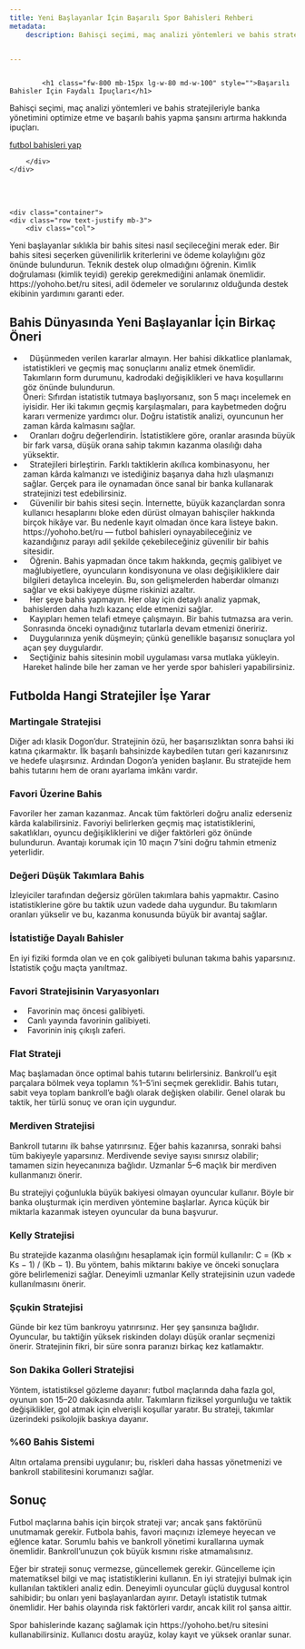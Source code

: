 ```yaml
---
title: Yeni Başlayanlar İçin Başarılı Spor Bahisleri Rehberi
metadata:
    description: Bahisçi seçimi, maç analizi yöntemleri ve bahis stratejileriyle banka yönetimini optimize etme ve başarılı bahis yapma şansını artırma hakkında ipuçları.


---
```


<section class="cover-background pb-0" style="background-image: url('{{ media['user://themes/quark/jpg/bg-1.jpg'].url()|raw }}');">

<div class="container"> 
    <div class="row justify-content-center align-items-xl-center align-items-center lg-mb-5 sm-mb-0">
        <div class="col-lg-5 col-md-12 md-mb-50px position-relative" >          
            <img alt="" src="{{ url('theme://png/dev1.png') }}" />                          
        </div>
        <div class="col-xl-6 col-lg-7 col-md-12 offset-xl-1">
 		
            <h1 class="fw-800 mb-15px lg-w-80 md-w-100" style="">Başarılı Bahisler İçin Faydalı İpuçları</h1>   
<p>Bahisçi seçimi, maç analizi yöntemleri ve bahis stratejileriyle banka yönetimini optimize etme ve başarılı bahis yapma şansını artırma hakkında ipuçları.</p> 	
						  <div class="header-button">
                    <a href="https://yohoho.bet/betsonyour/line/football" class="btn btn-small btn-base-color btn-rounded btn-box-shadow btn-switch-text">
                        <span>
                            <span class="btn-double-text" data-text="şimdi!">futbol bahisleri yap</span>
                        </span>
                    </a>
                </div>
			 
        </div>
    </div>
</div>

<br/><br/>

    <div class="container">
    <div class="row text-justify mb-3">
        <div class="col">
<p>Yeni başlayanlar sıklıkla bir bahis sitesi nasıl seçileceğini merak eder. Bir bahis sitesi seçerken güvenilirlik kriterlerini ve ödeme kolaylığını göz önünde bulundurun. Teknik destek olup olmadığını öğrenin. Kimlik doğrulaması (kimlik teyidi) gerekip gerekmediğini anlamak önemlidir. https://yohoho.bet/ru sitesi, adil ödemeler ve sorularınız olduğunda destek ekibinin yardımını garanti eder.</p>
  <h2>Bahis Dünyasında Yeni Başlayanlar İçin Birkaç Öneri</h2>
  <ul>
    <li><i class="fa-solid fa-check fs-14 text-base-color"></i>&nbsp;&nbsp;
      Düşünmeden verilen kararlar almayın. Her bahisi dikkatlice planlamak, istatistikleri ve geçmiş maç sonuçlarını analiz etmek önemlidir. Takımların form durumunu, kadrodaki değişiklikleri ve hava koşullarını göz önünde bulundurun.<br>
      Öneri: Sıfırdan istatistik tutmaya başlıyorsanız, son 5 maçı incelemek en iyisidir. Her iki takımın geçmiş karşılaşmaları, para kaybetmeden doğru kararı vermenize yardımcı olur. Doğru istatistik analizi, oyuncunun her zaman kârda kalmasını sağlar.
    </li>
    <li><i class="fa-solid fa-check fs-14 text-base-color"></i>&nbsp;&nbsp;
      Oranları doğru değerlendirin. İstatistiklere göre, oranlar arasında büyük bir fark varsa, düşük orana sahip takımın kazanma olasılığı daha yüksektir.
    </li>
    <li><i class="fa-solid fa-check fs-14 text-base-color"></i>&nbsp;&nbsp;
      Stratejileri birleştirin. Farklı taktiklerin akıllıca kombinasyonu, her zaman kârda kalmanızı ve istediğiniz başarıya daha hızlı ulaşmanızı sağlar. Gerçek para ile oynamadan önce sanal bir banka kullanarak stratejinizi test edebilirsiniz.
    </li>
    <li><i class="fa-solid fa-check fs-14 text-base-color"></i>&nbsp;&nbsp;
      Güvenilir bir bahis sitesi seçin. İnternette, büyük kazançlardan sonra kullanıcı hesaplarını bloke eden dürüst olmayan bahisçiler hakkında birçok hikâye var. Bu nedenle kayıt olmadan önce kara listeye bakın. https://yohoho.bet/ru — futbol bahisleri oynayabileceğiniz ve kazandığınız parayı adil şekilde çekebileceğiniz güvenilir bir bahis sitesidir.
    </li>
    <li><i class="fa-solid fa-check fs-14 text-base-color"></i>&nbsp;&nbsp;
      Öğrenin. Bahis yapmadan önce takım hakkında, geçmiş galibiyet ve mağlubiyetlere, oyuncuların kondisyonuna ve olası değişikliklere dair bilgileri detaylıca inceleyin. Bu, son gelişmelerden haberdar olmanızı sağlar ve eksi bakiyeye düşme riskinizi azaltır.
    </li>
    <li><i class="fa-solid fa-check fs-14 text-base-color"></i>&nbsp;&nbsp;
      Her şeye bahis yapmayın. Her olay için detaylı analiz yapmak, bahislerden daha hızlı kazanç elde etmenizi sağlar.
    </li>
    <li><i class="fa-solid fa-check fs-14 text-base-color"></i>&nbsp;&nbsp;
      Kayıpları hemen telafi etmeye çalışmayın. Bir bahis tutmazsa ara verin. Sonrasında önceki oynadığınız tutarlarla devam etmenizi öneririz.
    </li>
    <li><i class="fa-solid fa-check fs-14 text-base-color"></i>&nbsp;&nbsp;
      Duygularınıza yenik düşmeyin; çünkü genellikle başarısız sonuçlara yol açan şey duygulardır.
    </li>
    <li><i class="fa-solid fa-check fs-14 text-base-color"></i>&nbsp;&nbsp;
     Seçtiğiniz bahis sitesinin mobil uygulaması varsa mutlaka yükleyin. Hareket halinde bile her zaman ve her yerde spor bahisleri yapabilirsiniz.
    </li>
  </ul>
  <h2>Futbolda Hangi Stratejiler İşe Yarar</h2>
  <h3>Martingale Stratejisi</h3>
  <p>Diğer adı klasik Dogon’dur. Stratejinin özü, her başarısızlıktan sonra bahsi iki katına çıkarmaktır. İlk başarılı bahsinizde kaybedilen tutarı geri kazanırsınız ve hedefe ulaşırsınız. Ardından Dogon’a yeniden başlanır. Bu stratejide hem bahis tutarını hem de oranı ayarlama imkânı vardır.</p>
  <h3>Favori Üzerine Bahis</h3>
  <p>Favoriler her zaman kazanmaz. Ancak tüm faktörleri doğru analiz ederseniz kârda kalabilirsiniz. Favoriyi belirlerken geçmiş maç istatistiklerini, sakatlıkları, oyuncu değişikliklerini ve diğer faktörleri göz önünde bulundurun. Avantajı korumak için 10 maçın 7’sini doğru tahmin etmeniz yeterlidir.</p>
  <h3>Değeri Düşük Takımlara Bahis</h3>
  <p>İzleyiciler tarafından değersiz görülen takımlara bahis yapmaktır. Casino istatistiklerine göre bu taktik uzun vadede daha uygundur. Bu takımların oranları yükselir ve bu, kazanma konusunda büyük bir avantaj sağlar.</p>
  <h3>İstatistiğe Dayalı Bahisler</h3>
  <p>En iyi fiziki formda olan ve en çok galibiyeti bulunan takıma bahis yaparsınız. İstatistik çoğu maçta yanıltmaz.</p>
  <h3>Favori Stratejisinin Varyasyonları</h3>
  <ul>
    <li><i class="fa-solid fa-check fs-14 text-base-color"></i>&nbsp;&nbsp;Favorinin maç öncesi galibiyeti.</li>
    <li><i class="fa-solid fa-check fs-14 text-base-color"></i>&nbsp;&nbsp;Canlı yayında favorinin galibiyeti.</li>
    <li><i class="fa-solid fa-check fs-14 text-base-color"></i>&nbsp;&nbsp;Favorinin iniş çıkışlı zaferi.</li>
  </ul>
  <h3>Flat Strateji</h3>
  <p>Maç başlamadan önce optimal bahis tutarını belirlersiniz. Bankroll’u eşit parçalara bölmek veya toplamın %1–5’ini seçmek gereklidir. Bahis tutarı, sabit veya toplam bankroll’e bağlı olarak değişken olabilir. Genel olarak bu taktik, her türlü sonuç ve oran için uygundur.</p>
  <h3>Merdiven Stratejisi</h3>
  <p>Bankroll tutarını ilk bahse yatırırsınız. Eğer bahis kazanırsa, sonraki bahsi tüm bakiyeyle yaparsınız. Merdivende seviye sayısı sınırsız olabilir; tamamen sizin heyecanınıza bağlıdır. Uzmanlar 5–6 maçlık bir merdiven kullanmanızı önerir.</p>
  <p>Bu stratejiyi çoğunlukla büyük bakiyesi olmayan oyuncular kullanır. Böyle bir banka oluşturmak için merdiven yöntemine başlarlar. Ayrıca küçük bir miktarla kazanmak isteyen oyuncular da buna başvurur.</p>
  <h3>Kelly Stratejisi</h3>
  <p>Bu stratejide kazanma olasılığını hesaplamak için formül kullanılır: C = (Kb × Ks − 1) / (Kb − 1). Bu yöntem, bahis miktarını bakiye ve önceki sonuçlara göre belirlemenizi sağlar. Deneyimli uzmanlar Kelly stratejisinin uzun vadede kullanılmasını önerir.</p>
  <h3>Şçukin Stratejisi</h3>
  <p>Günde bir kez tüm bankroyu yatırırsınız. Her şey şansınıza bağlıdır. Oyuncular, bu taktiğin yüksek riskinden dolayı düşük oranlar seçmenizi önerir. Stratejinin fikri, bir süre sonra paranızı birkaç kez katlamaktır.</p>
  <h3>Son Dakika Golleri Stratejisi</h3>
  <p>Yöntem, istatistiksel gözleme dayanır: futbol maçlarında daha fazla gol, oyunun son 15–20 dakikasında atılır. Takımların fiziksel yorgunluğu ve taktik değişiklikler, gol atmak için elverişli koşullar yaratır. Bu strateji, takımlar üzerindeki psikolojik baskıya dayanır.</p>
  <h3>%60 Bahis Sistemi</h3>
  <p>Altın ortalama prensibi uygulanır; bu, riskleri daha hassas yönetmenizi ve bankroll stabilitesini korumanızı sağlar.</p>
  <h2>Sonuç</h2>
  <p>Futbol maçlarına bahis için birçok strateji var; ancak şans faktörünü unutmamak gerekir. Futbola bahis, favori maçınızı izlemeye heyecan ve eğlence katar. Sorumlu bahis ve bankroll yönetimi kurallarına uymak önemlidir. Bankroll’unuzun çok büyük kısmını riske atmamalısınız.</p>
  <p>Eğer bir strateji sonuç vermezse, güncellemek gerekir. Güncelleme için matematiksel bilgi ve maç istatistiklerini kullanın. En iyi stratejiyi bulmak için kullanılan taktikleri analiz edin. Deneyimli oyuncular güçlü duygusal kontrol sahibidir; bu onları yeni başlayanlardan ayırır. Detaylı istatistik tutmak önemlidir. Her bahis olayında risk faktörleri vardır, ancak kilit rol şansa aittir.</p>
  <p>Spor bahislerinde kazanç sağlamak için https://yohoho.bet/ru sitesini kullanabilirsiniz. Kullanıcı dostu arayüz, kolay kayıt ve yüksek oranlar sunar.</p>
        </div>
    </div>                
</div>
</section>









